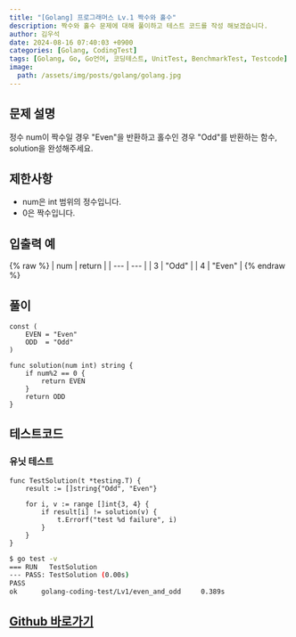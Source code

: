 ```yaml
---
title: "[Golang] 프로그래머스 Lv.1 짝수와 홀수"
description: 짝수와 홀수 문제에 대해 풀이하고 테스트 코드를 작성 해보겠습니다.
author: 김우석
date: 2024-08-16 07:40:03 +0900
categories: [Golang, CodingTest]
tags: [Golang, Go, Go언어, 코딩테스트, UnitTest, BenchmarkTest, Testcode]
image:
  path: /assets/img/posts/golang/golang.jpg
---
```


## 문제 설명
정수 num이 짝수일 경우 "Even"을 반환하고 홀수인 경우 "Odd"를 반환하는 함수, solution을 완성해주세요.


## 제한사항
- num은 int 범위의 정수입니다.
- 0은 짝수입니다.


## 입출력 예
{% raw %}
| num | return |
| --- | --- |
| 3 | "Odd" |
| 4 | "Even" |
{% endraw %}


## 풀이 
```golang
const (
	EVEN = "Even"
	ODD  = "Odd"
)

func solution(num int) string {
	if num%2 == 0 {
		return EVEN
	}
	return ODD
}
```


## 테스트코드
### 유닛 테스트
```golang
func TestSolution(t *testing.T) {
	result := []string{"Odd", "Even"}

	for i, v := range []int{3, 4} {
		if result[i] != solution(v) {
			t.Errorf("test %d failure", i)
		}
	}
}
```

```bash
$ go test -v
=== RUN   TestSolution
--- PASS: TestSolution (0.00s)
PASS
ok      golang-coding-test/Lv1/even_and_odd     0.389s
```

## [Github 바로가기](https://github.com/kr-goos/coding-test-solutions/tree/master/programmers/Lv1/even_and_odd)